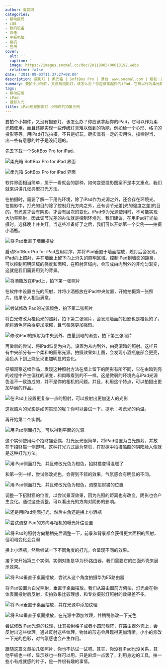 ```yaml
---
author: 夏昆冈
categories:
- 移动数码
- iOS
- 数码设备
- 影像
- 平板电脑
- 相机
- 应用
cover:
  alt: ''
  caption: ''
  image: https://images.soomal.cc/doc/20110903/00013192.webp
  relative: false
date: '2011-09-03T11:37:27+08:00'
description: 摄影灯 | 柔光箱 | SoftBox Pro | 源自：www.soomal.com | 版权：原创 |  平均/总评分：10.00/90
summary: 要拍个小物件，又没有摄影灯，该怎么办？你应该拿起你的iPad，它可以作为柔光箱使用，而且还能实现一些传统灯具难以做到的功能，例如给一个心形、格子的投影等等。用iPad打光拍摄，不只是好玩，确实具有一定的实用性，操控得当，出一些有意思的片子是没问题的。其实，你没有iPad也没关系，其他平板也一样……
tags:
- 移动应用
- iPad
- 摄影入门
title: iPad也是摄影灯 小物件的拍摄三例
---
```


要拍个小物件，又没有摄影灯，该怎么办？你应该拿起你的iPad，它可以作为柔光箱使用，而且还能实现一些传统灯具难以做到的功能，例如给一个心形、格子的投影等等。用iPad打光拍摄，不只是好玩，确实具有一定的实用性，操控得当，出一些有意思的片子是没问题的。



先去下载一个SoftBox Pro for iPad。



![柔光箱 SoftBox Pro for iPad 界面](https://images.soomal.cc/doc/20110903/00013186.webp)



![柔光箱 SoftBox Pro for iPad 界面](https://images.soomal.cc/doc/20110903/00013187.webp)



软件界面相当简单，属于一看就会的那种，如何变更投影图案不是本文重点，我们就来讲讲几张典型打光方法。



在拍摄时，需要了解一下用光环境，除了iPad作为光源之外，还会存在环境光。在摄影中，打光的目的除了控制灯光方向之外，还有调节光差[光的强度之差]的目的，有光差才会有阴影，才会有层次的变化。iPad作为光源使用时，不可能实现大功率照射，因此调节光差的办法就是控制环境光，我们建议，在用iPad打光拍摄时，选择晚上并关灯。当这些准备好了之后，我们可以开始第一个实例――拍摄小酒瓶。



![将iPad垂直于墙面摆放](https://images.soomal.cc/doc/20110903/00013188.webp)



启动SoftBox Pro for iPad应用程序，并将iPad垂直于墙面摆放，熄灯后会发现，iPad向上照射，并在墙面上留下向上消失的照明区域。控制iPad到墙面的距离，可以控制照明区域的强度和面积，在照射区域内，会形成由内到外的非均匀渐变，这就是我们需要用到的背景。



![将酒瓶放在iPad上，拍下第一张照片](https://images.soomal.cc/doc/20110903/00013189.webp)



在软件中设置白光的照射，并将小酒瓶放在iPad中央位置，开始拍摄第一张照片。结果令人相当满意。



![尝试修改iPad的光源颜色，拍下第二张照片](https://images.soomal.cc/doc/20110903/00013190.webp)



将白光修改为橙色光的照射，拍下第二张照片，会发现墙面的投影也是橙色的了，能将酒色渲染得更加浓郁，且气氛感更加强烈。



![修改iPad的照射为中央到外、由量到暗的渐变，拍下第三张照片](https://images.soomal.cc/doc/20110903/00013191.webp)



再做新的尝试，将iPad恢复为白光，设置为从内到外，由亮渐暗的照射。这样只有中央部分有一个柔和的圆形光源。拍摄效果如上图，会发现小酒瓶底部会更亮，酒色从下到上能呈现更加明显的变化。



仔细观察这幅作品，发现这种照射方法在墙上留下的阴影有所不同，它在由暗到亮的过程中产生偏红的渐变，和肉眼看到的不一样。这是微弱的环境光与iPad光源色温不一致造成的，并不是你的相机的问题。并且，利用这个特点，可以拍摄出更加华丽的作品。



![在iPad上设置更复杂一点的照射，可以投射出更加迷人的光影](https://images.soomal.cc/doc/20110903/00013192.webp)



这张照片的光影是如何实现的呢？你可以尝试一下。提示：考虑光的色温。



再开始第二个实例。



![用iPad侧面打光，可以得到平面的光源](https://images.soomal.cc/doc/20110903/00013193.webp)



这个实例使用两个招财猫瓷偶，打光反光很简单，将iPad设置为白光照射，并放在于招财猫一侧即可。这种打光方式最为常见，在影棚中拍摄酷酷的阴阳脸人像就是这种打光方法。



![用iPad侧面打光，并且修改光色为橙色，招财猫变得温暖了](https://images.soomal.cc/doc/20110903/00013194.webp)



和第一例一样，尝试修改光色，会得到不错的效果，气氛感会有明显的不同。



![用iPad侧面打光，并且修改光色为橙色，调整招财猫的位置](https://images.soomal.cc/doc/20110903/00013195.webp)



调整一下招财猫的位置，以尝试景深效果，因为光照的距离也有改变，阴影也会产生变化。通过这些调整，可以看出光的方向对阴影的影响。



![还是用iPad侧面打光，然后主角还是换上小酒瓶](https://images.soomal.cc/doc/20110903/00013196.webp)



![尝试调整iPad的方向与相机的曝光补偿设置](https://images.soomal.cc/doc/20110903/00013197.webp)



![将iPad的照射方向稍稍先后调整一下，前景和背景都会获得更大面积的照射，但明暗变化会变弱](https://images.soomal.cc/doc/20110903/00013198.webp)



换上小酒瓶，然后尝试一下不同角度的打光，会呈现不同的效果。



接下来开始第三个实例，实例对象是华为E5路由器，我们需要它的曲面外壳来展示效果。



![将iPad垂直于桌面摆放，尝试从这个角度拍摄华为E5路由器](https://images.soomal.cc/doc/20110903/00013199.webp)



将iPad设置为白光照射，垂直于桌面摆放。我们从路由器前方俯拍，灯光会在物体表面投射后反射，实拍效果比较理想，和专业摄影灯照射的效果差不多。



![将iPad垂直于桌面摆放，并在光源中添加纹理](https://images.soomal.cc/doc/20110903/00013200.webp)



![将iPad垂直于桌面摆放，在光源中添加纹理，并稍稍修改一下光色](https://images.soomal.cc/doc/20110903/00013201.webp)



尝试修改iPad光源的纹理，让其投射格子或者小圆形矩阵，在路由器外壳上，会反射出这些纹理。通过反射这些纹理，物体的形态会展现得更加清晰。小小的修改一下光的色彩，对气氛感也会产生作用。



跟随这篇文章拍几张照片，你也不妨试一试吧。其实，你没有iPad也没关系，其他平板也一样，显示器也一样可以用，只是麻烦一点罢了，利用身边的工具，拍一些小有成就感的片子，是一件很有趣的事情。